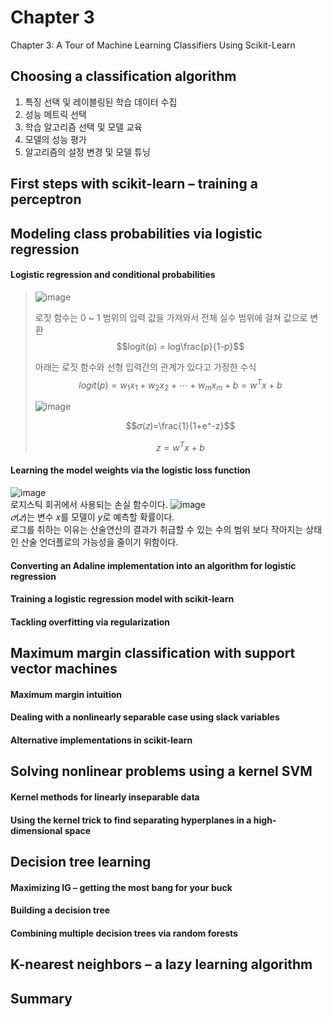 # Chapter 3
Chapter 3: A Tour of Machine Learning Classifiers Using Scikit-Learn


## Choosing a classification algorithm  
1. 특징 선택 및 레이블링된 학습 데이터 수집  
2. 성능 메트릭 선택  
3. 학습 알고리즘 선택 및 모델 교육  
4. 모델의 성능 평가  
5. 알고리즘의 설정 변경 및 모델 튜닝  
## First steps with scikit-learn – training a perceptron  
## Modeling class probabilities via logistic regression  
#### Logistic regression and conditional probabilities  
>   
> ![image](https://user-images.githubusercontent.com/63633387/190896820-ccf2b591-c8b5-48c7-bc82-176092a4d640.png)
>    
> 로짓 함수는 0 ~ 1 범위의 입력 값을 가져와서 전체 실수 범위에 걸쳐 값으로 변환
> $$logit(p) = log\frac{p}{1-p}$$
>   
> 아래는 로짓 함수와 선형 입력간의 관계가 있다고 가정한 수식
> $$logit(p) = w_1x_1 + w_2x_2 + \cdots + w_mx_m + b = w^Tx + b$$
>   
> ![image](https://user-images.githubusercontent.com/63633387/190896834-31833ce8-95bb-4ef9-8844-3b435711b922.png)  
>  
>  $$𝜎(𝑧)=\frac{1}{1+e^-z}$$
>  
>  $$z = w^Tx + b$$
>   
#### Learning the model weights via the logistic loss function  
![image](https://user-images.githubusercontent.com/63633387/190898034-922d66c4-d11e-44a8-ab80-b2f3ae97ac8b.png)  
로지스틱 회귀에서 사용되는 손실 함수이다. 
![image](https://user-images.githubusercontent.com/63633387/190898058-e7ce0d9d-defe-495f-9f7f-cc0afd6c79d3.png)  
$𝜎(𝑧)$는 변수 $x$를 모델이 $y$로 예측할 확률이다.   
로그를 취하는 이유는 산술연산의 결과가 취급할 수 있는 수의 범위 보다 작아지는 상태인 산술 언더플로의 가능성을 줄이기 위함이다.
#### Converting an Adaline implementation into an algorithm for logistic regression  
#### Training a logistic regression model with scikit-learn  
#### Tackling overfitting via regularization  
## Maximum margin classification with support vector machines  
#### Maximum margin intuition  
#### Dealing with a nonlinearly separable case using slack variables  
#### Alternative implementations in scikit-learn  
## Solving nonlinear problems using a kernel SVM  
#### Kernel methods for linearly inseparable data  
#### Using the kernel trick to find separating hyperplanes in a high-dimensional space  
## Decision tree learning  
#### Maximizing IG – getting the most bang for your buck  
#### Building a decision tree  
#### Combining multiple decision trees via random forests  
## K-nearest neighbors – a lazy learning algorithm  
## Summary 
 
